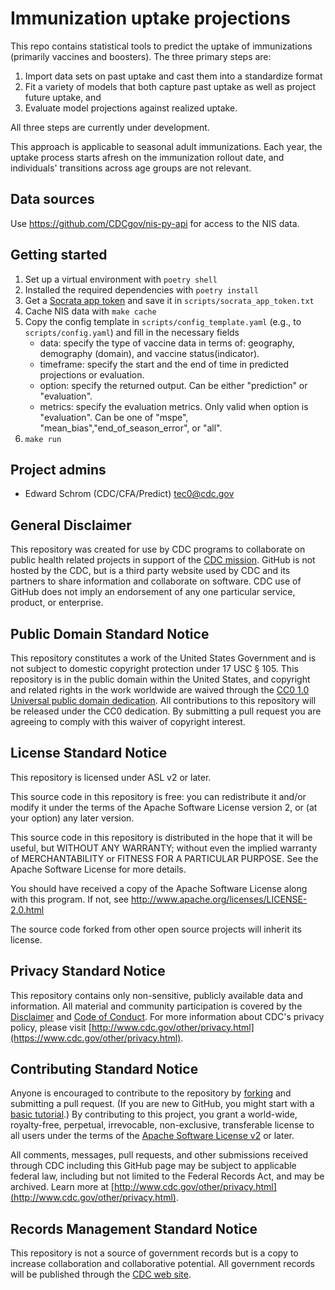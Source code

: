 # Immunization uptake projections

This repo contains statistical tools to predict the uptake of immunizations (primarily vaccines and boosters). The three primary steps are:

1. Import data sets on past uptake and cast them into a standardize format
2. Fit a variety of models that both capture past uptake as well as project future uptake, and
3. Evaluate model projections against realized uptake.

All three steps are currently under development.

This approach is applicable to seasonal adult immunizations. Each year, the uptake process starts afresh on the immunization rollout date, and individuals' transitions across age groups are not relevant.

## Data sources

Use <https://github.com/CDCgov/nis-py-api> for access to the NIS data.

## Getting started

1. Set up a virtual environment with `poetry shell`
2. Installed the required dependencies with `poetry install`
3. Get a [Socrata app token](https://github.com/CDCgov/nis-py-api?tab=readme-ov-file#getting-started) and save it in `scripts/socrata_app_token.txt`
4. Cache NIS data with `make cache`
5. Copy the config template in `scripts/config_template.yaml` (e.g., to `scripts/config.yaml`) and fill in the necessary fields
    - data: specify the type of vaccine data in terms of: geography, demography (domain), and vaccine status(indicator).
    - timeframe: specify the start and the end of time in predicted projections or evaluation.
    - option: specify the returned output. Can be either "prediction" or "evaluation".
    - metrics: specify the evaluation metrics. Only valid when option is "evaluation". Can be one of "mspe", "mean_bias","end_of_season_error", or "all".
6. `make run`

## Project admins

- Edward Schrom (CDC/CFA/Predict) <tec0@cdc.gov>

## General Disclaimer

This repository was created for use by CDC programs to collaborate on public health related projects in support of the [CDC mission](https://www.cdc.gov/about/organization/mission.htm). GitHub is not hosted by the CDC, but is a third party website used by CDC and its partners to share information and collaborate on software. CDC use of GitHub does not imply an endorsement of any one particular service, product, or enterprise.

## Public Domain Standard Notice

This repository constitutes a work of the United States Government and is not
subject to domestic copyright protection under 17 USC § 105. This repository is in
the public domain within the United States, and copyright and related rights in
the work worldwide are waived through the [CC0 1.0 Universal public domain dedication](https://creativecommons.org/publicdomain/zero/1.0/).
All contributions to this repository will be released under the CC0 dedication. By
submitting a pull request you are agreeing to comply with this waiver of
copyright interest.

## License Standard Notice

This repository is licensed under ASL v2 or later.

This source code in this repository is free: you can redistribute it and/or modify it under
the terms of the Apache Software License version 2, or (at your option) any
later version.

This source code in this repository is distributed in the hope that it will be useful, but WITHOUT ANY
WARRANTY; without even the implied warranty of MERCHANTABILITY or FITNESS FOR A
PARTICULAR PURPOSE. See the Apache Software License for more details.

You should have received a copy of the Apache Software License along with this
program. If not, see http://www.apache.org/licenses/LICENSE-2.0.html

The source code forked from other open source projects will inherit its license.

## Privacy Standard Notice

This repository contains only non-sensitive, publicly available data and
information. All material and community participation is covered by the
[Disclaimer](https://github.com/CDCgov/template/blob/master/DISCLAIMER.md)
and [Code of Conduct](https://github.com/CDCgov/template/blob/master/code-of-conduct.md).
For more information about CDC's privacy policy, please visit [http://www.cdc.gov/other/privacy.html](https://www.cdc.gov/other/privacy.html).

## Contributing Standard Notice

Anyone is encouraged to contribute to the repository by [forking](https://help.github.com/articles/fork-a-repo)
and submitting a pull request. (If you are new to GitHub, you might start with a
[basic tutorial](https://help.github.com/articles/set-up-git).) By contributing
to this project, you grant a world-wide, royalty-free, perpetual, irrevocable,
non-exclusive, transferable license to all users under the terms of the
[Apache Software License v2](http://www.apache.org/licenses/LICENSE-2.0.html) or
later.

All comments, messages, pull requests, and other submissions received through
CDC including this GitHub page may be subject to applicable federal law, including but not limited to the Federal Records Act, and may be archived. Learn more at [http://www.cdc.gov/other/privacy.html](http://www.cdc.gov/other/privacy.html).

## Records Management Standard Notice

This repository is not a source of government records but is a copy to increase
collaboration and collaborative potential. All government records will be
published through the [CDC web site](http://www.cdc.gov).
